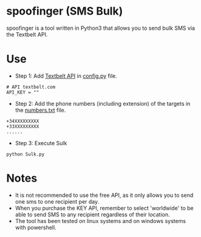 # spoofinger (SMS Bulk)
spoofinger is a tool written in Python3 that allows you to send bulk SMS via the Textbelt API.

# Use
* Step 1: Add [Textbelt API](https://textbelt.com/purchase/?generateKey=1) in [config.py](https://github.com/nu11secur1ty/Kali-Linux/blob/master/spoofinger/config.py) file.
```
# API textbelt.com
API_KEY = ""
```
* Step 2: Add the phone numbers (including extension) of the targets in the [numbers.txt](https://github.com/nu11secur1ty/Kali-Linux/blob/master/spoofinger/numbers.txt) file.
```
+34XXXXXXXXX
+33XXXXXXXXX
......
```
* Step 3: Execute Sulk
```
python Sulk.py
```

# Notes
* It is not recommended to use the free API, as it only allows you to send one sms to one recipient per day.
* When you purchase the KEY API, remember to select 'worldwide' to be able to send SMS to any recipient regardless of their location.
* The tool has been tested on linux systems and on windows systems with powershell.

